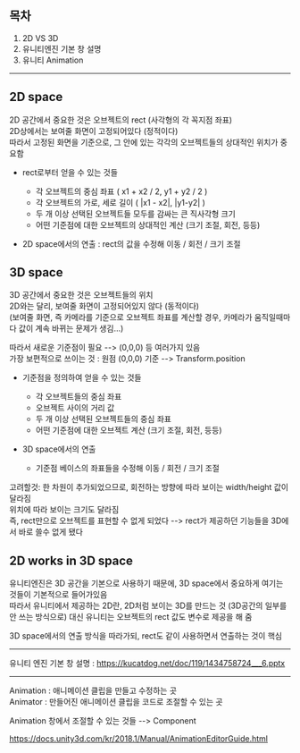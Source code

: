 ## 목차

1. 2D VS 3D   
0. 유니티엔진 기본 창 설명
0. 유니티 Animation


------------------


## 2D space

2D 공간에서 중요한 것은 오브젝트의 rect (사각형의 각 꼭지점 좌표)  
2D상에서는 보여줄 화면이 고정되어있다 (정적이다)  
따라서 고정된 화면을 기준으로, 그 안에 있는 각각의 오브젝트들의 상대적인 위치가 중요함

* rect로부터 얻을 수 있는 것들 
    * 각 오브젝트의 중심 좌표 ( x1 + x2 / 2, y1 + y2 / 2 )
    * 각 오브젝트의 가로, 세로 길이 ( |x1 - x2|, |y1-y2| )
    * 두 개 이상 선택된 오브젝트들 모두를 감싸는 큰 직사각형 크기
    * 어떤 기준점에 대한 오브젝트의 상대적인 계산 (크기 조절, 회전, 등등) 

* 2D space에서의 연출 : rect의 값을 수정해 이동 / 회전 / 크기 조절


## 3D space

3D 공간에서 중요한 것은 오브젝트들의 위치  
2D와는 달리, 보여줄 화면이 고정되어있지 않다 (동적이다)  
(보여줄 화면, 즉 카메라를 기준으로 오브젝트 좌표를 계산할 경우, 카메라가 움직일때마다 값이 계속 바뀌는 문제가 생김...)  

따라서 새로운 기준점이 필요 --> (0,0,0) 등 여러가지 있음  
가장 보편적으로 쓰이는 것 : 원점 (0,0,0) 기준 --> Transform.position  

* 기준점을 정의하여 얻을 수 있는 것들
    * 각 오브젝트들의 중심 좌표
    * 오브젝트 사이의 거리 값
    * 두 개 이상 선택된 오브젝트들의 중심 좌표
    * 어떤 기준점에 대한 오브젝트 계산 (크기 조절, 회전, 등등)


* 3D space에서의 연출
    * 기준점 베이스의 좌표들을 수정해 이동 / 회전 / 크기 조절


고려할것:
한 차원이 추가되었으므로, 회전하는 방향에 따라 보이는 width/height 값이 달라짐   
위치에 따라 보이는 크기도 달라짐   
즉, rect만으로 오브젝트를 표현할 수 없게 되었다 --> rect가 제공하던 기능들을 3D에서 바로 쓸수 없게 됐다


## 2D works in 3D space

유니티엔진은 3D 공간을 기본으로 사용하기 때문에, 3D space에서 중요하게 여기는 것들이 기본적으로 들어가있음  
따라서 유니티에서 제공하는 2D란, 2D처럼 보이는 3D를 만드는 것 (3D공간의 일부를 안 쓰는 방식으로)
대신 유니티는 오브젝트의 rect 값도 변수로 제공을 해 줌

3D space에서의 연출 방식을 따라가되, rect도 같이 사용하면서 연출하는 것이 핵심


-----------------

유니티 엔진 기본 창 설명 : https://kucatdog.net/doc/119/1434758724___6.pptx


-----------------


Animation : 애니메이션 클립을 만들고 수정하는 곳  
Animator : 만들어진 애니메이션 클립을 코드로 조절할 수 있는 곳  

Animation 창에서 조절할 수 있는 것들 --> Component

https://docs.unity3d.com/kr/2018.1/Manual/AnimationEditorGuide.html


